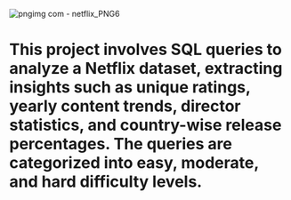 ![pngimg com - netflix_PNG6](https://github.com/user-attachments/assets/5f1ee4fd-7b90-4947-b464-3142b230471b)

# This project involves SQL queries to analyze a Netflix dataset, extracting insights such as unique ratings, yearly content trends, director statistics, and country-wise release percentages. The queries are categorized into easy, moderate, and hard difficulty levels.
